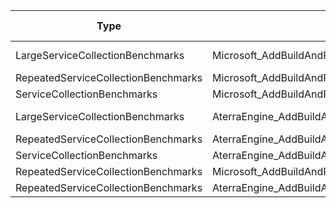| Type                                | Method                                                      | Mean               | Error             | StdDev            | Median             | Ratio | RatioSD | Gen0   | Gen1   | Allocated | Alloc Ratio |
|------------------------------------ |------------------------------------------------------------ |-------------------:|------------------:|------------------:|-------------------:|------:|--------:|-------:|-------:|----------:|------------:|
| LargeServiceCollectionBenchmarks    | Microsoft_AddBuildAndRetrieve_SingleDependency              | 256,850,923.333 ns | 4,019,143.9209 ns | 3,759,509.7190 ns | 255,002,250.000 ns | 1.000 |    0.02 |      - |      - | 3197436 B |       1.000 |
| RepeatedServiceCollectionBenchmarks | Microsoft_AddBuildAndRetrieve_SingleDependency_Transient    |      49,582.857 ns |       761.1263 ns |       674.7187 ns |      49,661.325 ns | 0.000 |    0.00 | 2.5024 | 0.7324 |   42608 B |       0.013 |
| ServiceCollectionBenchmarks         | Microsoft_AddBuildAndRetrieve_SingleDependency              |           4.095 ns |         0.4235 ns |         1.2487 ns |           4.538 ns | 0.000 |    0.00 | 0.0005 | 0.0001 |       9 B |       0.000 |
| LargeServiceCollectionBenchmarks    | AterraEngine_AddBuildAndRetrieve_SingleDependency           | 269,002,162.500 ns | 2,095,944.1628 ns | 1,636,375.3373 ns | 268,891,500.000 ns | 1.048 |    0.02 |      - |      - | 5626368 B |       1.760 |
| RepeatedServiceCollectionBenchmarks | AterraEngine_AddBuildAndRetrieve_SingleDependency_Transient |      37,515.493 ns |       728.0237 ns |       778.9772 ns |      37,063.989 ns | 0.000 |    0.00 | 2.3193 | 0.1831 |   39568 B |       0.012 |
| ServiceCollectionBenchmarks         | AterraEngine_AddBuildAndRetrieve_SingleDependency           |           1.210 ns |         0.0064 ns |         0.0060 ns |           1.207 ns | 0.000 |    0.00 | 0.0005 | 0.0000 |       8 B |       0.000 |
| RepeatedServiceCollectionBenchmarks | Microsoft_AddBuildAndRetrieve_SingleDependency_Singleton    |      13,834.398 ns |        78.0697 ns |        73.0264 ns |      13,816.568 ns | 0.000 |    0.00 | 0.9918 | 0.2441 |   16752 B |       0.005 |
| RepeatedServiceCollectionBenchmarks | AterraEngine_AddBuildAndRetrieve_SingleDependency_Singleton |      33,092.004 ns |       234.1288 ns |       207.5491 ns |      33,054.987 ns | 0.000 |    0.00 | 0.9155 |      - |   15648 B |       0.005 |
